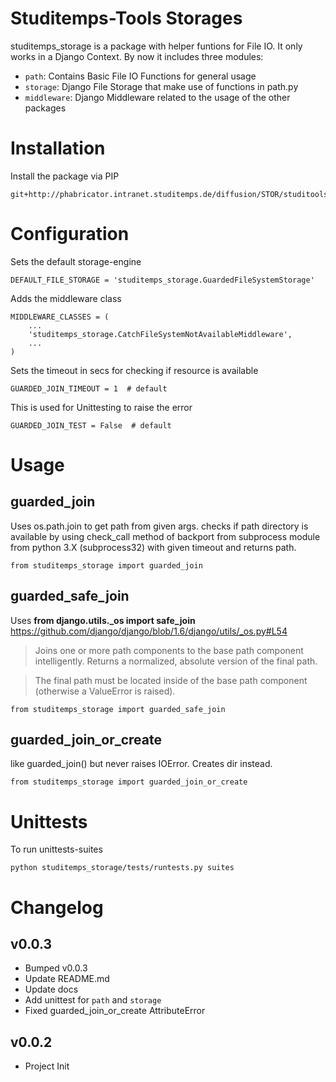 # Studitemps-Tools Storages

studitemps_storage is a package with helper funtions for File IO. It only works
in a Django Context. By now it includes three modules:

- `path`: Contains Basic File IO Functions for general usage
- `storage`: Django File Storage that make use of functions in path.py
- `middleware`: Django Middleware related to the usage of the other packages

# Installation
Install the package via PIP

	git+http://phabricator.intranet.studitemps.de/diffusion/STOR/studitools_storages.git@TAG

# Configuration
Sets the default storage-engine

	DEFAULT_FILE_STORAGE = 'studitemps_storage.GuardedFileSystemStorage'

Adds the middleware class

	MIDDLEWARE_CLASSES = (
		...
		'studitemps_storage.CatchFileSystemNotAvailableMiddleware',
		...
	)

Sets the timeout in secs for checking if resource is available

	GUARDED_JOIN_TIMEOUT = 1  # default


This is used for Unittesting to raise the error

	GUARDED_JOIN_TEST = False  # default

# Usage

## guarded_join
Uses os.path.join to get path from given args.
checks if path directory is available by using check_call method of
backport from subprocess module from python 3.X (subprocess32) with given
timeout and returns path.

	from studitemps_storage import guarded_join

## guarded_safe_join
Uses **from django.utils._os import safe_join**
https://github.com/django/django/blob/1.6/django/utils/_os.py#L54

> Joins one or more path components to the base path component intelligently.
> Returns a normalized, absolute version of the final path.

> The final path must be located inside of the base path component (otherwise
> a ValueError is raised).

	from studitemps_storage import guarded_safe_join

## guarded_join_or_create
like guarded_join() but never raises IOError. Creates dir
instead.

	from studitemps_storage import guarded_join_or_create

# Unittests
To run unittests-suites

	python studitemps_storage/tests/runtests.py suites


# Changelog
## v0.0.3
* Bumped v0.0.3
* Update README.md
* Update docs
* Add unittest for `path` and `storage`
* Fixed guarded_join_or_create AttributeError

## v0.0.2
* Project Init
